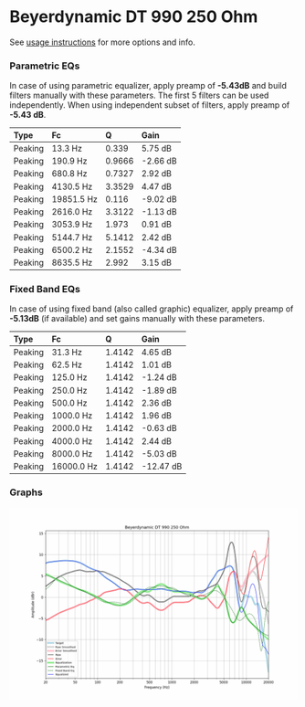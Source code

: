 # Beyerdynamic DT 990 250 Ohm
See [usage instructions](https://github.com/jaakkopasanen/AutoEq#usage) for more options and info.

### Parametric EQs
In case of using parametric equalizer, apply preamp of **-5.43dB** and build filters manually
with these parameters. The first 5 filters can be used independently.
When using independent subset of filters, apply preamp of **-5.43 dB**.

| Type    | Fc         |      Q | Gain     |
|:--------|:-----------|:-------|:---------|
| Peaking | 13.3 Hz    | 0.339  | 5.75 dB  |
| Peaking | 190.9 Hz   | 0.9666 | -2.66 dB |
| Peaking | 680.8 Hz   | 0.7327 | 2.92 dB  |
| Peaking | 4130.5 Hz  | 3.3529 | 4.47 dB  |
| Peaking | 19851.5 Hz | 0.116  | -9.02 dB |
| Peaking | 2616.0 Hz  | 3.3122 | -1.13 dB |
| Peaking | 3053.9 Hz  | 1.973  | 0.91 dB  |
| Peaking | 5144.7 Hz  | 5.1412 | 2.42 dB  |
| Peaking | 6500.2 Hz  | 2.1552 | -4.34 dB |
| Peaking | 8635.5 Hz  | 2.992  | 3.15 dB  |

### Fixed Band EQs
In case of using fixed band (also called graphic) equalizer, apply preamp of **-5.13dB**
(if available) and set gains manually with these parameters.

| Type    | Fc         |      Q | Gain      |
|:--------|:-----------|:-------|:----------|
| Peaking | 31.3 Hz    | 1.4142 | 4.65 dB   |
| Peaking | 62.5 Hz    | 1.4142 | 1.01 dB   |
| Peaking | 125.0 Hz   | 1.4142 | -1.24 dB  |
| Peaking | 250.0 Hz   | 1.4142 | -1.89 dB  |
| Peaking | 500.0 Hz   | 1.4142 | 2.36 dB   |
| Peaking | 1000.0 Hz  | 1.4142 | 1.96 dB   |
| Peaking | 2000.0 Hz  | 1.4142 | -0.63 dB  |
| Peaking | 4000.0 Hz  | 1.4142 | 2.44 dB   |
| Peaking | 8000.0 Hz  | 1.4142 | -5.03 dB  |
| Peaking | 16000.0 Hz | 1.4142 | -12.47 dB |

### Graphs
![](./Beyerdynamic%20DT%20990%20250%20Ohm.png)